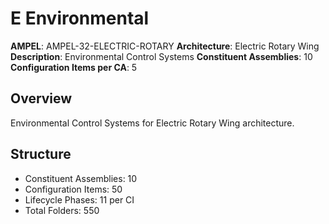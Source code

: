 # E Environmental

**AMPEL**: AMPEL-32-ELECTRIC-ROTARY
**Architecture**: Electric Rotary Wing
**Description**: Environmental Control Systems
**Constituent Assemblies**: 10
**Configuration Items per CA**: 5

## Overview
Environmental Control Systems for Electric Rotary Wing architecture.

## Structure
- Constituent Assemblies: 10
- Configuration Items: 50
- Lifecycle Phases: 11 per CI
- Total Folders: 550
